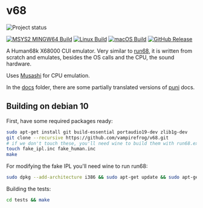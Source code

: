 v68
===

![Project status](https://img.shields.io/badge/Project%20status-Beta-blue.svg)

[![MSYS2 MINGW64 Build](https://github.com/vampirefrog/v68/actions/workflows/msys2-mingw64.yml/badge.svg)](https://github.com/vampirefrog/v68/actions/workflows/msys2-mingw64.yml)
[![Linux Build](https://github.com/vampirefrog/v68/actions/workflows/build-linux.yml/badge.svg)](https://github.com/vampirefrog/v68/actions/workflows/build-linux.yml)
[![macOS Build](https://github.com/vampirefrog/v68/actions/workflows/build-macos.yml/badge.svg)](https://github.com/vampirefrog/v68/actions/workflows/build-macos.yml) [![GitHub Release](https://img.shields.io/github/v/release/vampirefrog/v68?label=Latest+Release)](https://github.com/vampirefrog/v68/releases/latest)

A Human68k X68000 CUI emulator. Very similar to [run68](https://github.com/rururutan/run68), it is written from scratch and emulates, besides the OS calls and the CPU, the sound hardware.

Uses [Musashi](https://github.com/kstenerud/Musashi) for CPU emulation.

In the [docs](docs) folder, there are some partially translated versions of [puni](https://nfggames.com/X68000/index.php/Mirrors/Groundzero%20Organization/x68tools/develop/docs/puni/) docs.

Building on debian 10
---------------------

First, have some required packages ready:

```sh
sudo apt-get install git build-essential portaudio19-dev zlib1g-dev
git clone --recursive https://github.com/vampirefrog/v68.git
# if we don't touch these, you'll need wine to build them with run68.exe
touch fake_ipl.inc fake_human.inc
make
```

For modifying the fake IPL you'll need wine to run run68:

```sh
sudo dpkg --add-architecture i386 && sudo apt-get update && sudo apt-get install wine32
```


Building the tests:

```sh
cd tests && make
```
